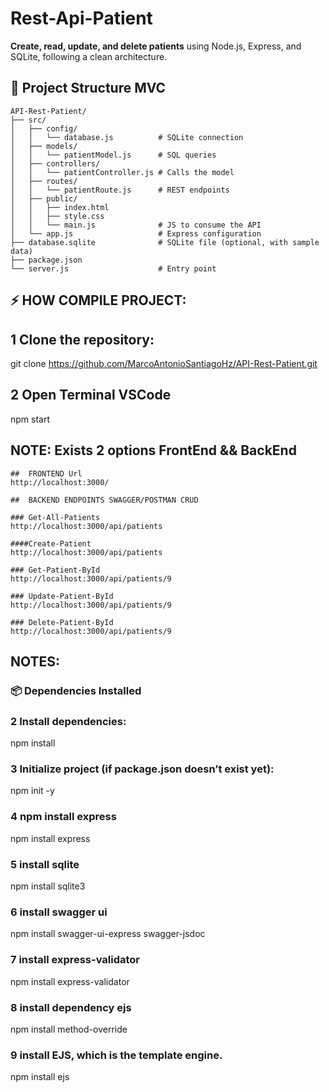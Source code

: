 # Rest-Api-Patient
**Create, read, update, and delete patients** using Node.js, Express, and SQLite, following a clean architecture.

## 📁 Project Structure MVC

```
API-Rest-Patient/
├── src/
│   ├── config/
│   │   └── database.js          # SQLite connection
│   ├── models/
│   │   └── patientModel.js      # SQL queries
│   ├── controllers/
│   │   └── patientController.js # Calls the model
│   ├── routes/
│   │   └── patientRoute.js      # REST endpoints
│   ├── public/
│   │   ├── index.html
│   │   ├── style.css
│   │   └── main.js              # JS to consume the API
│   └── app.js                   # Express configuration
├── database.sqlite              # SQLite file (optional, with sample data)
├── package.json
└── server.js                    # Entry point
```

## ⚡ HOW COMPILE PROJECT:

## 1 Clone the repository:
git clone https://github.com/MarcoAntonioSantiagoHz/API-Rest-Patient.git

##  2 Open Terminal VSCode
npm start

## NOTE: Exists 2 options FrontEnd && BackEnd

```
##  FRONTEND Url
http://localhost:3000/
 
##  BACKEND ENDPOINTS SWAGGER/POSTMAN CRUD

### Get-All-Patients
http://localhost:3000/api/patients

####Create-Patient
http://localhost:3000/api/patients

### Get-Patient-ById
http://localhost:3000/api/patients/9

### Update-Patient-ById
http://localhost:3000/api/patients/9

### Delete-Patient-ById
http://localhost:3000/api/patients/9
```

## NOTES:

### 📦 Dependencies Installed
 
### 2 Install dependencies:
npm install

### 3 Initialize project (if package.json doesn’t exist yet):
npm init -y

### 4 npm install express
npm install express

### 5 install sqlite
npm install sqlite3

### 6 install swagger ui
npm install swagger-ui-express swagger-jsdoc

### 7 install express-validator
npm install express-validator

### 8 install dependency ejs
npm install method-override

### 9 install EJS, which is the template engine.
npm install ejs

